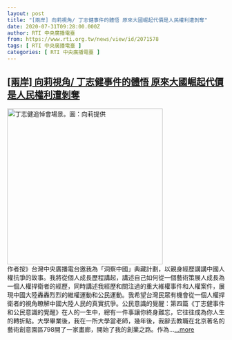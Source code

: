 ```yaml
---
layout: post
title: "[兩岸] 向莉視角/ 丁志健事件的體悟 原來大國崛起代價是人民權利遭剝奪"
date: 2020-07-31T09:28:00.000Z
author: RTI 中央廣播電臺
from: https://www.rti.org.tw/news/view/id/2071578
tags: [ RTI 中央廣播電臺 ]
categories: [ RTI 中央廣播電臺 ]
---
```

<!--1596187680000-->
[[兩岸] 向莉視角/ 丁志健事件的體悟 原來大國崛起代價是人民權利遭剝奪](https://www.rti.org.tw/news/view/id/2071578)
------

<div>
<img src="https://static.rti.org.tw/assets/thumbnails/2020/07/31/af27bb0bd947ad02919cc421f1f898d2.JPG" width="360" alt="丁志健追悼會場景。圖：向莉提供" title="丁志健追悼會場景。圖：向莉提供"><br>作者按》台灣中央廣播電台邀我為「洞察中國」典藏計劃，以親身經歷講講中國人權抗爭的故事。我將從個人成長歷程講起，講述自己如何從一個藝術策展人成長為一個人權捍衛者的經歷，同時講述我經歷和關注過的重大維權事件和人權案件，展現中國大陸轟轟烈烈的維權運動和公民運動。我希望台灣民眾有機會從一個人權捍衛者的視角瞭解中國大陸人民的真實抗爭。公民意識的覺醒：第四篇《丁志健事件和公民意識的覺醒》在人的一生中，總有一件事讓你終身難忘，它往往成為你人生的轉折點。大學畢業後，我在一所大學當老師，幾年後，我辭去教職在北京著名的藝術創意園區798開了一家畫廊，開始了我的創業之路。作為...<a target="_blank" href="https://www.rti.org.tw/news/view/id/2071578">...more</a>
</div>
